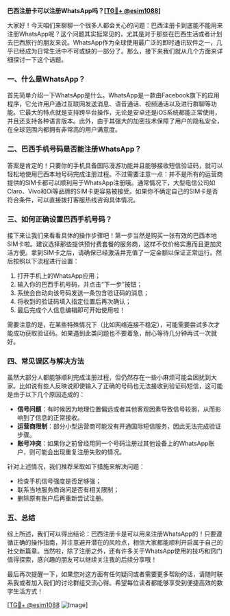 **巴西注册卡可以注册WhatsApp吗？[[TG💪+ @esim1088](https://t.me/s/esim1088)]**

大家好！今天咱们来聊聊一个很多人都会关心的问题：巴西注册卡到底能不能用来注册WhatsApp呢？这个问题其实挺常见的，尤其是对于那些在巴西生活或者计划去巴西旅行的朋友来说。WhatsApp作为全球使用最广泛的即时通讯软件之一，几乎已经成为日常生活中不可或缺的一部分了。那么，接下来我们就从几个方面来详细探讨一下这个话题。

### 一、什么是WhatsApp？

首先简单介绍一下WhatsApp是什么。WhatsApp是一款由Facebook旗下的应用程序，它允许用户通过互联网发送消息、语音通话、视频通话以及进行群聊等功能。它最大的特点就是支持跨平台操作，无论是安卓还是iOS系统都能正常使用，并且还支持各种语言版本。此外，由于其强大的加密技术保障了用户的隐私安全，在全球范围内都拥有非常高的用户满意度。

### 二、巴西手机号码是否能注册WhatsApp？

答案是肯定的！只要你的手机具备国际漫游功能并且能够接收短信验证码，就可以轻松地使用巴西本地号码完成注册过程。不过需要注意一点：并不是所有的运营商提供的SIM卡都可以顺利用于WhatsApp注册哦。通常情况下，大型电信公司如Claro、Vivo和Oi等品牌的SIM卡更容易被接受。如果你不确定自己的SIM卡是否符合条件，可以直接拨打客服热线咨询具体情况。

### 三、如何正确设置巴西手机号码？

接下来让我们来看看具体的操作步骤吧！第一步当然是购买一张有效的巴西本地SIM卡啦。建议选择那些提供预付费套餐的服务商，这样不仅价格实惠而且更加灵活方便。拿到SIM卡之后，请确保已经激活并充值了一定金额以保证正常运行。然后按照以下流程进行设置：

1. 打开手机上的WhatsApp应用；
2. 输入你的巴西手机号码，并点击“下一步”按钮；
3. 系统会自动向该号码发送一条包含验证码的消息；
4. 将收到的验证码填入指定位置后再次确认；
5. 最后完成个人信息编辑即可开始使用啦！

需要注意的是，在某些特殊情况下（比如网络连接不稳定），可能需要尝试多次才能成功获取验证码。如果遇到此类问题也不要着急，耐心等待几分钟再试一次就好。

### 四、常见误区与解决方法

虽然大部分人都能够顺利完成注册过程，但仍然存在一些小麻烦可能会困扰到大家。比如说有些人反映说即使输入了正确的号码也无法接收到验证码短信，这可能是由于以下几个原因造成的：

- **信号问题**：有时候因为地理位置偏远或者其他客观因素导致信号较弱，从而影响到了信息的正常接收。
- **运营商限制**：部分小型运营商可能没有开通国际短信服务，因此无法完成验证步骤。
- **账号冲突**：如果你之前曾经用同一个号码注册过其他设备上的WhatsApp账户，则可能会出现重复注册失败的情况。

针对上述情况，我们推荐采取如下措施来解决问题：

- 检查手机信号强度是否足够强；
- 联系当地服务商询问是否有相关限制；
- 删除原有账户后再重新尝试注册。

### 五、总结

综上所述，我们可以得出结论：巴西注册卡是可以用来注册WhatsApp的！只要遵循正确的操作指南，并注意避开潜在的风险点，相信大家都能顺利开启属于自己的社交新篇章。当然啦，除了注册之外，还有许多关于WhatsApp使用的技巧和窍门值得探索，感兴趣的朋友可以继续关注我的后续分享哦！

最后再次提醒一下，如果您对这方面有任何疑问或者需要更多帮助的话，请随时联系我或者加入我们的讨论群组交流心得。希望每位读者都能够享受到便捷高效的数字生活方式！

[[TG💪+ @esim1088](https://t.me/s/esim1088) ![Image](https://i.postimg.cc/4NQfJmqS/Snipaste-2025-05-13-00-14-12.png)]